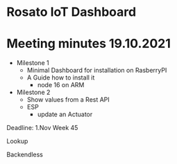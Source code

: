 # Rosato IoT Dashboard

# Meeting minutes 19.10.2021

- Milestone 1
  - Minimal Dashboard for installation on RasberryPI
  - A Guide how to install it
    - node 16 on ARM
- Milestone 2
  - Show values from a Rest API
  - ESP
    - update an Actuator

Deadline: 1.Nov Week 45

Lookup

Backendless